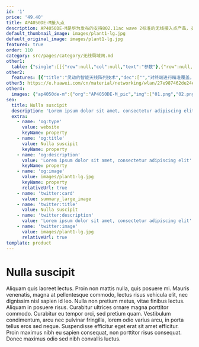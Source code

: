 ```yaml
---
id: '1'
price: '49.40'
title: AP4050DE-M接入点
description: AP4050DE-M是华为发布的支持802.11ac wave 2标准的无线接入点产品，支持2×2MIMO和2条空间流，具有完善的业务支持能力，高可靠性，高安全性，网络部署简单，自动上线和配置，实时管理和维护等特点，满足网络部署要求。内置智能天线，同时支持11n和11ac协议，可使无线网络带宽突破千兆，极大地增强用户对无线网络的使用体验，适合部署在中小型企业，机场车站、体育场馆、咖啡厅、休闲中心等商业环境。
default_thumbnail_image: images/plant1-lg.jpg
default_original_image: images/plant1-lg.jpg
featured: true
order: 110
category: src/pages/category/无线局域网.md
other1: 
  table: {"single":[[{"row":null,"col":null,"text":"参数"},{"row":null,"col":null,"text":"AP4050DE-M"}],[{"row":null,"col":null,"text":"尺寸（长×宽×高）"},{"row":null,"col":null,"text":"200mm×200mm×45mm"}],[{"row":"2","col":null,"text":"电源输入"},{"row":null,"col":null,"text":"DC：12V±10%"}],[{"row":null,"col":null,"text":"PoE供电：满足802.3at以太网供电标准"}],[{"row":"2","col":null,"text":"最大功耗"},{"row":null,"col":null,"text":"16.4W"}],[{"row":null,"col":null,"text":"说明：802.3at供电标准下，射频自适应功率管理。"}],[{"row":null,"col":null,"text":"天线类型"},{"row":null,"col":null,"text":"内置双频全向智能天线"}],[{"row":"2","col":null,"text":"可同时在线的用户数量"},{"row":null,"col":null,"text":"≤512"}],[{"row":null,"col":null,"text":"说明：\n使用环境不同实际用户数存在差异。"}],[{"row":"3","col":null,"text":"最大发射功率"},{"row":null,"col":null,"text":"2.4G: 27dBm（组合功率） "}],[{"row":null,"col":null,"text":" 5G: 27dBm（组合功率）"}],[{"row":null,"col":null,"text":"说明：实际发射功率遵照不同国家和地区法规而有所不同。"}],[{"row":null,"col":null,"text":"MIMO:空间流"},{"row":null,"col":null,"text":"2×2:2 "}],[{"row":null,"col":null,"text":"无线协议"},{"row":null,"col":null,"text":"802.11a/b/g/n/ac/ac wave2"}],[{"row":null,"col":null,"text":"最高速率"},{"row":null,"col":null,"text":"1.267Gbps"}]]}
other2:
  features: [{"title":"灵动的智能天线阵列技术","dec":["","对终端进行精准覆盖，降低干扰，提升信号质量，信号随用户而动；",""]},{"title":"千兆接入","dec":["","支持802.11ac wave 2标准，MU-MIMO，2.4GHz和5GHz双射频同时提供业务，整机速率1.267Gbps",""]},{"title":"云管理","dec":["","可通过华为云管理平台对AP设备及业务进行管理和运维，节省网络运维成本；",""]}]
other3: https://e.huawei.com/cn/material/networking/wlan/27e987462de24e5e9eb1b0e107ed74dc
other4:
  images: {"ap4050de-m":{"org":"AP4050DE-M_pic","img":["01.png","02.png","03.png","04.png","05.png","06.png","07.png"]}}
seo:
  title: Nulla suscipit
  description: 'Lorem ipsum dolor sit amet, consectetur adipiscing elit'
  extra:
    - name: 'og:type'
      value: website
      keyName: property
    - name: 'og:title'
      value: Nulla suscipit
      keyName: property
    - name: 'og:description'
      value: 'Lorem ipsum dolor sit amet, consectetur adipiscing elit'
      keyName: property
    - name: 'og:image'
      value: images/plant1-lg.jpg
      keyName: property
      relativeUrl: true
    - name: 'twitter:card'
      value: summary_large_image
    - name: 'twitter:title'
      value: Nulla suscipit
    - name: 'twitter:description'
      value: 'Lorem ipsum dolor sit amet, consectetur adipiscing elit'
    - name: 'twitter:image'
      value: images/plant1-lg.jpg
      relativeUrl: true
template: product
---
```


# Nulla suscipit

Aliquam quis laoreet lectus. Proin non mattis nulla, quis posuere mi. Mauris venenatis, magna at pellentesque commodo, lectus risus vehicula elit, nec dignissim nisl sapien id leo. Nulla non pretium metus, vitae finibus lectus. Aliquam in posuere risus. Curabitur ultrices ornare magna porttitor commodo. Curabitur eu tempor orci, sed pretium quam. Vestibulum condimentum, arcu nec pulvinar fringilla, lorem odio varius arcu, in porta tellus eros sed neque. Suspendisse efficitur eget erat sit amet efficitur. Proin maximus nibh eu sapien consequat, non porttitor risus consequat. Donec maximus odio sed nibh convallis luctus.